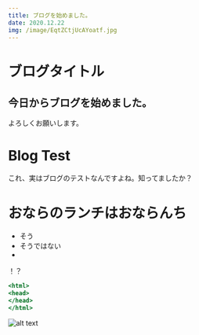 ```yaml
---
title: ブログを始めました。
date: 2020.12.22
img: /image/EqtZCtjUcAYoatf.jpg
---
```

# ブログタイトル
## 今日からブログを始めました。
よろしくお願いします。

# Blog Test

これ、実はブログのテストなんですよね。知ってましたか？

# おならのランチはおならんち

- そう
- そうではない
- 

！？

```jsx
<html>
<head>
</head>
</html>
```
![alt text](/image/maid.png)